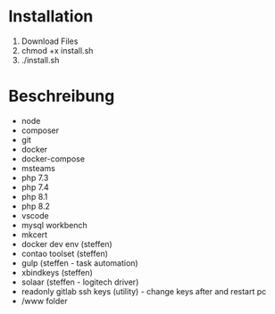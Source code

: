 # Installation

1. Download Files
2. chmod +x install.sh
3. ./install.sh

# Beschreibung 

- node
- composer
- git
- docker
- docker-compose
- msteams
- php 7.3
- php 7.4
- php 8.1
- php 8.2
- vscode
- mysql workbench
- mkcert
- docker dev env (steffen)
- contao toolset (steffen)
- gulp (steffen - task automation)
- xbindkeys (steffen)
- solaar (steffen - logitech driver)
- readonly gitlab ssh keys (utility) - change keys after and restart pc
- /www folder 
